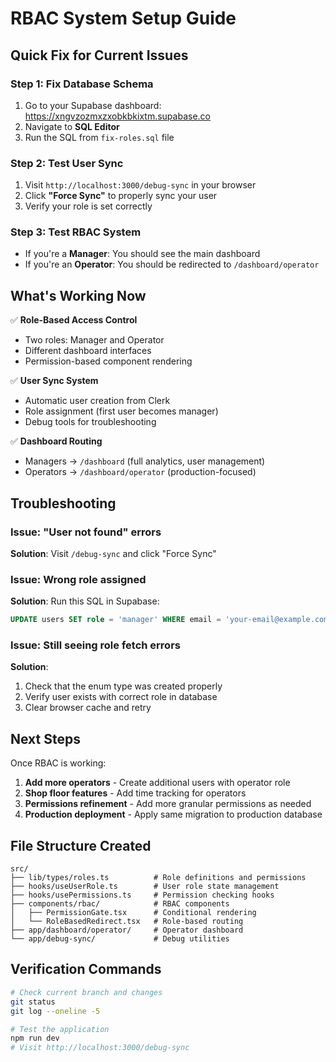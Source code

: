 # RBAC System Setup Guide

## Quick Fix for Current Issues

### Step 1: Fix Database Schema
1. Go to your Supabase dashboard: https://xngvzozmxzxobkbkixtm.supabase.co
2. Navigate to **SQL Editor**
3. Run the SQL from `fix-roles.sql` file

### Step 2: Test User Sync
1. Visit `http://localhost:3000/debug-sync` in your browser
2. Click **"Force Sync"** to properly sync your user
3. Verify your role is set correctly

### Step 3: Test RBAC System
- If you're a **Manager**: You should see the main dashboard
- If you're an **Operator**: You should be redirected to `/dashboard/operator`

## What's Working Now

✅ **Role-Based Access Control**
- Two roles: Manager and Operator  
- Different dashboard interfaces
- Permission-based component rendering

✅ **User Sync System**  
- Automatic user creation from Clerk
- Role assignment (first user becomes manager)
- Debug tools for troubleshooting

✅ **Dashboard Routing**
- Managers → `/dashboard` (full analytics, user management)
- Operators → `/dashboard/operator` (production-focused)

## Troubleshooting

### Issue: "User not found" errors
**Solution**: Visit `/debug-sync` and click "Force Sync"

### Issue: Wrong role assigned  
**Solution**: Run this SQL in Supabase:
```sql
UPDATE users SET role = 'manager' WHERE email = 'your-email@example.com';
```

### Issue: Still seeing role fetch errors
**Solution**: 
1. Check that the enum type was created properly
2. Verify user exists with correct role in database
3. Clear browser cache and retry

## Next Steps

Once RBAC is working:
1. **Add more operators** - Create additional users with operator role
2. **Shop floor features** - Add time tracking for operators  
3. **Permissions refinement** - Add more granular permissions as needed
4. **Production deployment** - Apply same migration to production database

## File Structure Created

```
src/
├── lib/types/roles.ts          # Role definitions and permissions
├── hooks/useUserRole.ts        # User role state management  
├── hooks/usePermissions.ts     # Permission checking hooks
├── components/rbac/            # RBAC components
│   ├── PermissionGate.tsx      # Conditional rendering
│   └── RoleBasedRedirect.tsx   # Role-based routing
├── app/dashboard/operator/     # Operator dashboard
└── app/debug-sync/             # Debug utilities
```

## Verification Commands

```bash
# Check current branch and changes
git status
git log --oneline -5

# Test the application
npm run dev
# Visit http://localhost:3000/debug-sync
```